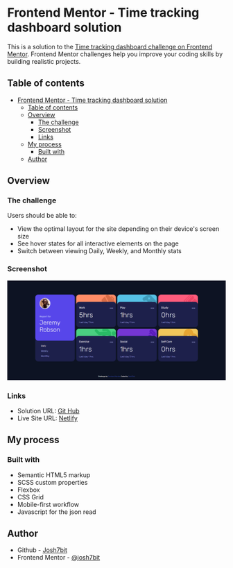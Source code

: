 # Frontend Mentor - Time tracking dashboard solution

This is a solution to the [Time tracking dashboard challenge on Frontend Mentor](https://www.frontendmentor.io/challenges/time-tracking-dashboard-UIQ7167Jw). Frontend Mentor challenges help you improve your coding skills by building realistic projects. 

## Table of contents

- [Frontend Mentor - Time tracking dashboard solution](#frontend-mentor---time-tracking-dashboard-solution)
  - [Table of contents](#table-of-contents)
  - [Overview](#overview)
    - [The challenge](#the-challenge)
    - [Screenshot](#screenshot)
    - [Links](#links)
  - [My process](#my-process)
    - [Built with](#built-with)
  - [Author](#author)


## Overview

### The challenge

Users should be able to:

- View the optimal layout for the site depending on their device's screen size
- See hover states for all interactive elements on the page
- Switch between viewing Daily, Weekly, and Monthly stats

### Screenshot

![Screen Shot](./screenshot.png)


### Links

- Solution URL: [Git Hub](https://github.com/josh7bit/time-tracking-dashboard-main)
- Live Site URL: [Netlify](https://josh7bit-time-tracking-dashboard-main.netlify.app/)

## My process

### Built with

- Semantic HTML5 markup
- SCSS custom properties
- Flexbox
- CSS Grid
- Mobile-first workflow
- Javascript for the json read

## Author

- Github - [Josh7bit](https://github.com/josh7bit)
- Frontend Mentor - [@josh7bit](https://www.frontendmentor.io/profile/josh7bit)

